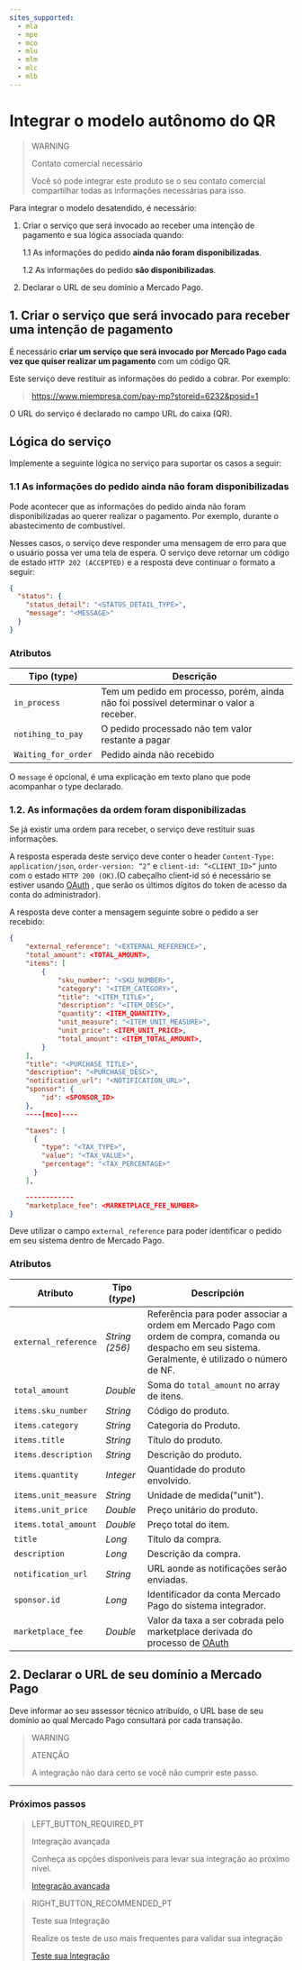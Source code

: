 ```yaml
---
sites_supported:
  - mla
  - mpe
  - mco
  - mlu
  - mlm
  - mlc
  - mlb
---
```


# Integrar o modelo autônomo do QR

> WARNING
>
> Contato comercial necessário
>
> Você só pode integrar este produto se o seu contato comercial compartilhar todas as informações necessárias para isso.

Para integrar o modelo desatendido, é necessário: 
  
1.  Criar o serviço que será invocado ao receber uma intenção de pagamento e sua lógica associada quando: 

    1.1 As informações do pedido **ainda não foram disponibilizadas**.

    1.2 As informações do pedido **são disponibilizadas**.

2. Declarar o URL de seu domínio a Mercado Pago.

## 1. Criar o serviço que será invocado para receber uma intenção de pagamento 

É necessário **criar um serviço que será invocado por Mercado Pago cada vez que quiser realizar um pagamento** com um código QR.

Este serviço deve restituir as informações do pedido a cobrar. Por exemplo:

> https://www.miempresa.com/pay-mp?storeid=6232&posid=1 

O URL do serviço é declarado no campo URL do caixa (QR).

## Lógica do serviço 

Implemente a seguinte lógica no serviço para suportar os casos a seguir: 

### 1.1 As informações do pedido ainda não foram disponibilizadas

Pode acontecer que as informações do pedido ainda não foram disponibilizadas ao querer realizar o pagamento. Por exemplo, durante o abastecimento de combustível. 

Nesses casos, o serviço deve responder uma mensagem de erro para que o usuário possa ver uma tela de espera. O serviço deve retornar um código de estado `HTTP 202 (ACCEPTED)` e a resposta deve continuar o formato a seguir: 

```json
{
  "status": {
    "status_detail": "<STATUS_DETAIL_TYPE>",
    "message": "<MESSAGE>"
  }
}
```

### Atributos

| Tipo (type)       |  Descrição                                                 |
| ------------- | ------------------------------------------------------------ |
| `in_process`     | Tem um pedido em processo, porém, ainda não foi possível determinar o valor a receber. |
| `notihing_to_pay`           | O pedido processado não tem valor restante a pagar |
| `Waiting_for_order`           | Pedido ainda não recebido |

O `message` é opcional, é uma explicação em texto plano que pode acompanhar o type declarado.

### 1.2. As informações da ordem foram disponibilizadas

Se já existir uma ordem para receber, o serviço deve restituir suas informações. 

A resposta esperada deste serviço deve conter o header `Content-Type: application/json`, `order-version: “2”` e `client-id: “<CLIENT_ID>”` junto com o estado `HTTP 200 (OK)`.(O cabeçalho client-id só é necessário se estiver usando [OAuth](https://www.mercadopago[FAKER][URL][DOMAIN]/developers/pt/docs/qr-code/additional-content/security/oauth/introduction) , que serão os últimos dígitos do token de acesso da conta do administrador).

A resposta deve conter a mensagem seguinte sobre o pedido a ser recebido: 

```json
{
    "external_reference": "<EXTERNAL_REFERENCE>",
    "total_amount": <TOTAL_AMOUNT>,
    "items": [
        {
            "sku_number": "<SKU_NUMBER>",
            "category": "<ITEM_CATEGORY>",
            "title": "<ITEM_TITLE>",
            "description": "<ITEM_DESC>",
            "quantity": <ITEM_QUANTITY>,
            "unit_measure": "<ITEM_UNIT_MEASURE>",
            "unit_price": <ITEM_UNIT_PRICE>,
            "total_amount": <ITEM_TOTAL_AMOUNT>,
        }
    ],
    "title": "<PURCHASE_TITLE>",
    "description": "<PURCHASE_DESC>",
    "notification_url": "<NOTIFICATION_URL>",
    "sponsor": {
        "id": <SPONSOR_ID>
    },
    ----[mco]----

    "taxes": [
      {
        "type": "<TAX_TYPE>",
        "value": "<TAX_VALUE>",
        "percentage": "<TAX_PERCENTAGE>"
      }
    ],

    ------------
    "marketplace_fee": <MARKETPLACE_FEE_NUMBER>
}
```

Deve utilizar o campo `external_reference` para poder identificar o pedido em seu sistema dentro de Mercado Pago.

### Atributos

| Atributo            | Tipo (_type_)       |  Descripción               |
| ------------- | ------------- | ------------------------------------------------------------ |
| `external_reference` | _String (256)_ | Referência para poder associar a ordem em Mercado Pago com ordem de compra, comanda ou despacho em seu sistema. Geralmente, é utilizado o número de NF.  |
| `total_amount` | _Double_ | Soma do `total_amount` no array de itens. |
| `items.sku_number` | _String_ | Código do produto. |
| `items.category` | _String_ | Categoria do Produto. |
| `items.title` | _String_ | Título do produto. |
| `items.description` | _String_ | Descrição do produto.  |
| `items.quantity` | _Integer_ | Quantidade do produto envolvido.  |
| `items.unit_measure` | _String_ | Unidade de medida("unit"). |
| `items.unit_price` | _Double_ | Preço unitário do produto. |
| `items.total_amount` | _Double_ | Preço total do item. |
| `title` | _Long_ | Título da compra.  |
| `description` | _Long_ | Descrição da compra. |
| `notification_url` | _String_ | URL aonde as notificações serão enviadas.  |
| `sponsor.id` | _Long_ | Identificador da conta Mercado Pago do sistema integrador. |
| `marketplace_fee` | _Double_ | Valor da taxa a ser cobrada pelo marketplace derivada do processo de [OAuth](https://www.mercadopago[FAKER][URL][DOMAIN]/developers/es/docs/qr-code/additional-content/security/oauth/introduction) |

## 2. Declarar o URL de seu domínio a Mercado Pago

Deve informar ao seu assessor técnico atribuído, o URL base de seu domínio ao qual Mercado Pago consultará por cada transação. 

> WARNING
> 
> ATENÇÃO
> 
> A integração não dará certo se você não cumprir este passo. 

---

### Próximos passos


> LEFT_BUTTON_REQUIRED_PT
>
> Integração avançada
>
> Conheça as opções disponíveis para levar sua integração ao próximo nível. 
>
> [Integração avançada](https://www.mercadopago[FAKER][URL][DOMAIN]/developers/pt/docs/qr-code/qr-unattended-model/qr-advanced-integration)


> RIGHT_BUTTON_RECOMMENDED_PT
>
> Teste sua Integração
>
> Realize os teste de uso mais frequentes para validar sua integração 
>
> [Teste sua Integração](https://www.mercadopago[FAKER][URL][DOMAIN]/developers/pt/docs/qr-code/qr-unattended-model/qr-integration-test)
